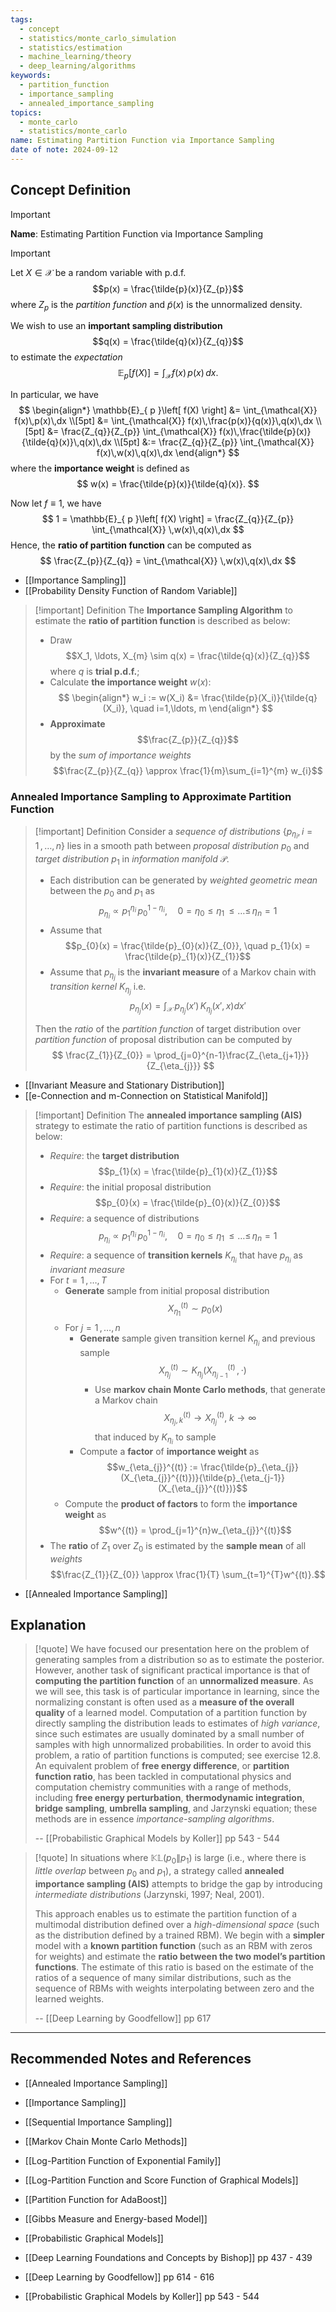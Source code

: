```yaml
---
tags:
  - concept
  - statistics/monte_carlo_simulation
  - statistics/estimation
  - machine_learning/theory
  - deep_learning/algorithms
keywords:
  - partition_function
  - importance_sampling
  - annealed_importance_sampling
topics:
  - monte_carlo
  - statistics/monte_carlo
name: Estimating Partition Function via Importance Sampling
date of note: 2024-09-12
---
```


## Concept Definition

>[!important]
>**Name**: Estimating Partition Function via Importance Sampling

>[!important] 
>Let $X \in \mathcal{X}$ be a random variable with p.d.f. $$p(x) = \frac{\tilde{p}(x)}{Z_{p}}$$ where $Z_{p}$ is the *partition function* and $\tilde{p}(x)$ is the unnormalized density. 
>
>We wish to use an **important sampling distribution** $$q(x) = \frac{\tilde{q}(x)}{Z_{q}}$$ to estimate the *expectation* 
>$$
>\mathbb{E}_{ p }\left[  f(X) \right] = \int_{\mathcal{X}} f(x)\,p(x)\,dx.
>$$
>
>In particular, we have
>$$
>\begin{align*}
>\mathbb{E}_{ p }\left[  f(X) \right] &= \int_{\mathcal{X}} f(x)\,p(x)\,dx \\[5pt]
>&= \int_{\mathcal{X}} f(x)\,\frac{p(x)}{q(x)}\,q(x)\,dx \\[5pt]
>&= \frac{Z_{q}}{Z_{p}} \int_{\mathcal{X}} f(x)\,\frac{\tilde{p}(x)}{\tilde{q}(x)}\,q(x)\,dx \\[5pt]
>&:= \frac{Z_{q}}{Z_{p}} \int_{\mathcal{X}} f(x)\,w(x)\,q(x)\,dx 
>\end{align*}
>$$
>where the **importance weight** is defined as
>$$
>w(x) = \frac{\tilde{p}(x)}{\tilde{q}(x)}.
>$$
>
>Now let $f\equiv 1$, we have
>$$
>1 = \mathbb{E}_{ p }\left[  f(X) \right] = \frac{Z_{q}}{Z_{p}} \int_{\mathcal{X}} \,w(x)\,q(x)\,dx 
>$$
>Hence, the **ratio of partition function** can be computed as
>$$
>\frac{Z_{p}}{Z_{q}} = \int_{\mathcal{X}} \,w(x)\,q(x)\,dx 
>$$

- [[Importance Sampling]]
- [[Probability Density Function of Random Variable]]

>[!important] Definition
>The **Importance Sampling Algorithm** to estimate the **ratio of partition function** is described as below:
>- Draw $$X_1, \ldots, X_{m} \sim q(x) = \frac{\tilde{q}(x)}{Z_{q}}$$ where $q$ is **trial p.d.f.**;
>- Calculate **the importance weight** $w(x)$:
>$$
> \begin{align*}
> w_i := w(X_i) &= \frac{\tilde{p}(X_i)}{\tilde{q}(X_i)}, \quad i=1,\ldots, m
> \end{align*}
>$$ 
>- **Approximate** $$\frac{Z_{p}}{Z_{q}}$$ by the *sum of importance weights* $$\frac{Z_{p}}{Z_{q}} \approx \frac{1}{m}\sum_{i=1}^{m} w_{i}$$ 

### Annealed Importance Sampling to Approximate Partition Function


>[!important] Definition
>Consider a *sequence of distributions* $\{ p_{\eta_{i}}, i=1\,{,}\ldots{,}\,n \}$ lies in a smooth path between *proposal distribution* $p_{0}$ and *target distribution*  $p_{1}$ in *information manifold* $\mathscr{P}$. 
>- Each distribution can be generated by *weighted geometric mean* between the $p_{0}$ and $p_{1}$ as $$p_{\eta_{i}} \propto p_{1}^{\eta_{i}}\, p_{0}^{1- \eta_{i}}, \quad 0=\eta_{0} \le \eta_{1} \,{\le}\ldots{\le}\, \eta_{n} = 1$$
>- Assume that $$p_{0}(x) = \frac{\tilde{p}_{0}(x)}{Z_{0}}, \quad p_{1}(x) = \frac{\tilde{p}_{1}(x)}{Z_{1}}$$
>- Assume that $p_{\eta_{j}}$ is the **invariant measure** of a Markov chain with *transition kernel* $K_{\eta_{j}}$ i.e. $$p_{\eta_{j}}(x) = \int_{\mathcal{X}}\, p_{\eta_{j}}(x')\,K_{\eta_{j}}(x', x) dx'$$
>  
>Then the *ratio* of the *partition function* of target distribution over *partition function* of proposal distribution can be computed by
>$$
> \frac{Z_{1}}{Z_{0}} = \prod_{j=0}^{n-1}\frac{Z_{\eta_{j+1}}}{Z_{\eta_{j}}}
>$$

- [[Invariant Measure and Stationary Distribution]]
- [[e-Connection and m-Connection on Statistical Manifold]]

>[!important] Definition
>The **annealed importance sampling (AIS)** strategy to estimate the ratio of partition functions is described as below:
>- *Require*: the **target distribution** $$p_{1}(x) = \frac{\tilde{p}_{1}(x)}{Z_{1}}$$
>- *Require*: the initial proposal distribution $$p_{0}(x) = \frac{\tilde{p}_{0}(x)}{Z_{0}}$$ 
>- *Require*: a sequence of distributions $$p_{\eta_{i}} \propto p_{1}^{\eta_{i}}\, p_{0}^{1- \eta_{i}}, \quad 0=\eta_{0} \le \eta_{1} \,{\le}\ldots{\le}\, \eta_{n} = 1$$
>- *Require*: a sequence of **transition kernels** $K_{\eta_{i}}$ that have $p_{\eta_{i}}$ as *invariant measure*
>- For $t=1 \,{,}\ldots{,}\,T$
>	- **Generate** sample from initial proposal distribution $$X_{\eta_{1}}^{(t)} \sim p_{0}(x)$$
>	- For $j=1 \,{,}\ldots{,}\,n$
>		- **Generate** sample given transition kernel $K_{\eta_{i}}$ and previous sample $$X_{\eta_{j}}^{(t)} \sim K_{\eta_{j}}\left(X_{\eta_{j-1}}^{(t)}\,,\, \cdot\right)$$ 
>			- Use **markov chain Monte Carlo methods**, that generate a Markov chain $$X_{\eta_{j}, k}^{(t)} \to X_{\eta_{j}}^{(t)},\; k\to \infty $$ that induced by $K_{\eta_{i}}$ to sample
>		- Compute a **factor** of **importance weight** as   $$w_{\eta_{j}}^{(t)} := \frac{\tilde{p}_{\eta_{j}}(X_{\eta_{j}}^{(t)})}{\tilde{p}_{\eta_{j-1}}(X_{\eta_{j}}^{(t)})}$$
>	- Compute the **product of factors** to form the **importance weight** as $$w^{(t)} = \prod_{j=1}^{n}w_{\eta_{j}}^{(t)}$$
>- The **ratio** of $Z_{1}$ over $Z_{0}$ is estimated by the **sample mean** of all *weights* $$\frac{Z_{1}}{Z_{0}} \approx \frac{1}{T} \sum_{t=1}^{T}w^{(t)}.$$

- [[Annealed Importance Sampling]]

## Explanation

>[!quote]
>We have focused our presentation here on the problem of generating samples from a distribution so as to estimate the posterior. However, another task of significant practical importance is that of **computing the partition function** of an **unnormalized measure**. As we will see, this task is of particular importance in learning, since the normalizing constant is often used as a **measure of the overall quality** of a learned model. Computation of a partition function by directly sampling the distribution leads to estimates of *high variance*, since such estimates are usually dominated by a small number of samples with high unnormalized probabilities. In order to avoid this problem, a ratio of partition functions is computed; see exercise 12.8. An equivalent problem of **free energy difference**, or **partition function ratio**, has been tackled in computational physics and computation chemistry communities with a range of methods, including **free energy perturbation**, **thermodynamic integration**, **bridge sampling**, **umbrella sampling**, and Jarzynski equation; these methods are in essence *importance-sampling algorithms*.
>
>-- [[Probabilistic Graphical Models by Koller]] pp 543 - 544

>[!quote]
>In situations where $\mathbb{KL}\left( p_{0} \left\|\right. p_{1} \right)$ is large (i.e., where there is *little overlap* between $p_0$ and $p_{1}$), a strategy called **annealed importance sampling (AIS)** attempts to bridge the gap by introducing *intermediate distributions* (Jarzynski, 1997; Neal, 2001).
>
>This approach enables us to estimate the partition function of a multimodal distribution defined over a *high-dimensional space* (such as the distribution defined by a trained RBM). We begin with a **simpler** model with a **known partition function** (such as an RBM with zeros for weights) and estimate the **ratio between the two model’s partition functions**. The estimate of this ratio is based on the estimate of the ratios of a sequence of many similar distributions, such as the sequence of RBMs with weights interpolating between zero and the learned weights.
>
>-- [[Deep Learning by Goodfellow]] pp 617







-----------
##  Recommended Notes and References


- [[Annealed Importance Sampling]]
- [[Importance Sampling]]
- [[Sequential Importance Sampling]]
- [[Markov Chain Monte Carlo Methods]]


- [[Log-Partition Function of Exponential Family]]
- [[Log-Partition Function and Score Function of Graphical Models]]
- [[Partition Function for AdaBoost]]
- [[Gibbs Measure and Energy-based Model]]
- [[Probabilistic Graphical Models]]


- [[Deep Learning Foundations and Concepts by Bishop]] pp 437 - 439
- [[Deep Learning by Goodfellow]] pp 614 - 616
- [[Probabilistic Graphical Models by Koller]] pp 543 - 544